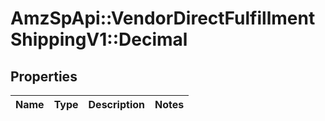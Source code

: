 # AmzSpApi::VendorDirectFulfillmentShippingV1::Decimal

## Properties
Name | Type | Description | Notes
------------ | ------------- | ------------- | -------------

